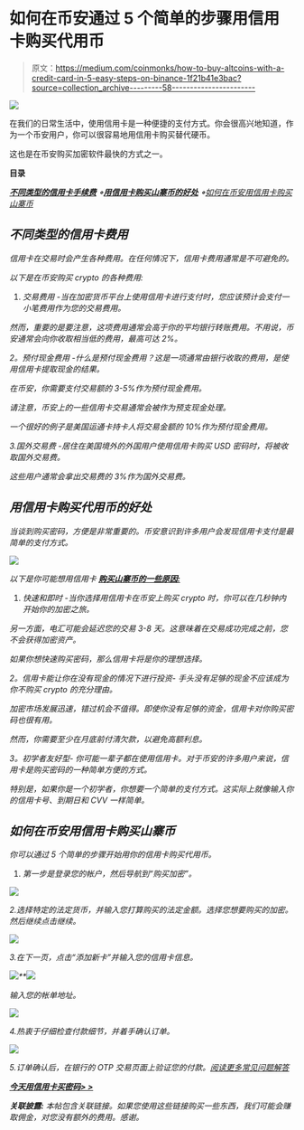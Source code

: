 # 如何在币安通过 5 个简单的步骤用信用卡购买代用币

> 原文：<https://medium.com/coinmonks/how-to-buy-altcoins-with-a-credit-card-in-5-easy-steps-on-binance-1f21b41e3bac?source=collection_archive---------58----------------------->

![](img/1cb35da42259f31802e5b87ea94926e1.png)

在我们的日常生活中，使用信用卡是一种便捷的支付方式。你会很高兴地知道，作为一个币安用户，你可以很容易地用信用卡购买替代硬币。

这也是在币安购买加密软件最快的方式之一。

**目录**

*[***不同类型的信用卡手续费***](#4574) ***∘***[***用信用卡购买山寨币的好处***](#ff3e) ***∘***[*如何在币安用信用卡购买山寨币*](#0b80)*

## *不同类型的信用卡费用*

*信用卡在交易时会产生各种费用。在任何情况下，信用卡费用通常是不可避免的。*

*以下是在币安购买 crypto 的各种费用:*

1.  **交易费用* -当在加密货币平台上使用信用卡进行支付时，您应该预计会支付一小笔费用作为您的交易费用。*

*然而，重要的是要注意，这项费用通常会高于你的平均银行转账费用。不用说，币安通常会向你收取相当低的费用，最高可达 2%。*

**2。预付现金费用* -什么是预付现金费用？这是一项通常由银行收取的费用，是使用信用卡提取现金的结果。*

*在币安，你需要支付交易额的 3-5%作为预付现金费用。*

*请注意，币安上的一些信用卡交易通常会被作为预支现金处理。*

*一个很好的例子是美国运通卡持卡人将交易金额的 10%作为预付现金费用。*

*3.*国外交易费* -居住在美国境外的外国用户使用信用卡购买 USD 密码时，将被收取国外交易费。*

*这些用户通常会拿出交易费的 3%作为国外交易费。*

## *用信用卡购买代用币的好处*

*当谈到购买密码，方便是非常重要的。币安意识到许多用户会发现信用卡支付是最简单的支付方式。*

*![](img/331944cc9f5fc9051997915eeeef774c.png)*

*以下是你可能想用信用卡 [***购买山寨币的一些原因:***](https://www.binance.com/en/blog/fiat/can-you-buy-cryptocurrency-with-a-credit-card-421499824684903691)*

1.  **快速和即时* -当你选择用信用卡在币安上购买 crypto 时，你可以在几秒钟内开始你的加密之旅。*

*另一方面，电汇可能会延迟您的交易 3-8 天。这意味着在交易成功完成之前，您不会获得加密资产。*

*如果你想快速购买密码，那么信用卡将是你的理想选择。*

**2。信用卡能让你在没有现金的情况下进行投资-* 手头没有足够的现金不应该成为你不购买 crypto 的充分理由。*

*加密市场发展迅速，错过机会不值得。即使你没有足够的资金，信用卡对你购买密码也很有用。*

*然而，你需要至少在月底前付清欠款，以避免高额利息。*

**3。初学者友好型-* 你可能一辈子都在使用信用卡。对于币安的许多用户来说，信用卡是购买密码的一种简单方便的方式。*

*特别是，如果你是一个初学者，你想要一个简单的支付方式。这实际上就像输入你的信用卡号、到期日和 CVV 一样简单。*

## *如何在币安用信用卡购买山寨币*

*你可以通过 5 个简单的步骤开始用你的信用卡购买代用币。*

1.  *第一步是登录您的帐户，然后导航到“*购买加密”*。*

*![](img/292f4e77a105d90d077f31b89b5775b8.png)*

*2.选择特定的法定货币，并输入您打算购买的法定金额。选择您想要购买的加密。然后继续点击继续。*

*![](img/fdea44bc51a58ca201e841ff5bc641fa.png)*

*3.在下一页，点击“添加新卡”并输入您的信用卡信息。*

*![](img/51732495e686497a19dd2137de8142d9.png)**![](img/46c5f14002e193e48b50aa163e2f57f8.png)*

*输入您的帐单地址。*

*![](img/a51587ba9f7da761450c7d01d29e7292.png)*

*4.热衷于仔细检查付款细节，并着手确认订单。*

*![](img/6739752d1a2fb2fc38c2a4f279cb3eec.png)*

*5.订单确认后，在银行的 OTP 交易页面上验证您的付款。[阅读更多常见问题解答](https://www.binance.com/en/support/faq/8df758a570ba4d18941f38423f63aae5)*

*[**今天用信用卡买密码> >**](https://www.binance.com/en/buy-sell-crypto?channel=card&fiat=EUR?ref=431277160)*

****关联披露:*** *本帖包含关联链接。如果您使用这些链接购买一些东西，我们可能会赚取佣金，对您没有额外的费用。感谢*。*